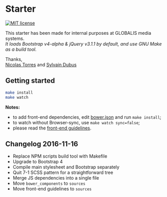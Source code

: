 # Starter

[![MIT license](https://img.shields.io/badge/license-MIT-yellow.svg?style=flat-square)](LICENSE)

This starter has been made for internal purposes at GLOBALIS media systems.  
*It loads Bootstrap v4-alpha & jQuery v3.1.1 by default, and use GNU Make as a build tool.*

Thanks,  
[Nicolas Torres](mailto:nicolas.torres@globalis-ms.com) and [Sylvain Dubus](mailto:sylvain.dubus@globalis-ms.com)



## Getting started

```bash
make install
make watch
```

**Notes:**
- to add front-end dependencies, edit [bower.json](bower.json) and run `make install`;
- to watch without Browser-sync, use `make watch sync=false`;
- please read the [front-end guidelines](sources/README.md).



## Changelog 2016-11-16

- Replace NPM scripts build tool with Makefile
- Upgrade to Bootstrap 4
- Compile main stylesheet and Bootstrap separately
- Quit 7-1 SCSS pattern for a straightforward tree
- Merge JS dependencies into a single file
- Move `bower_components` to `sources`
- Move front-end guidelines to `sources`
